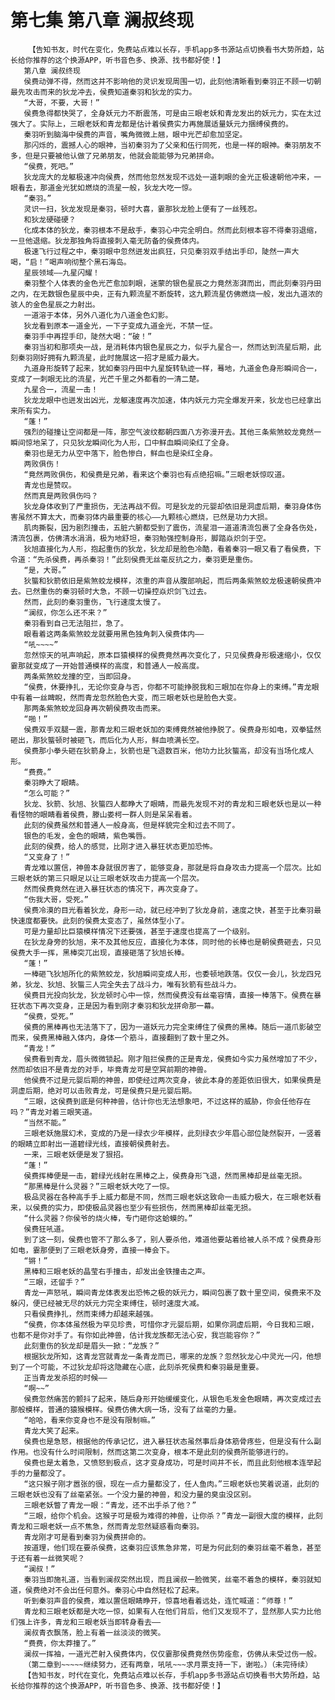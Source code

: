 # 第七集 第八章 澜叔终现
        【告知书友，时代在变化，免费站点难以长存，手机app多书源站点切换看书大势所趋，站长给你推荐的这个换源APP，听书音色多、换源、找书都好使！】
       第八章 澜叔终现
       侯费动弹不得，然而这并不影响他的灵识发现周围一切，此刻他清晰看到秦羽正不顾一切朝最先攻击而来的狄龙冲去，侯费知道秦羽和狄龙的实力。
       “大哥，不要，大哥！”
       侯费急得都快哭了，全身妖元力不断震荡，可是由三眼老妖和青龙发出的妖元力，实在太过强大了。实际上，三眼老妖和青龙都是估计着侯费实力再施展适量妖元力捆缚侯费的。
       秦羽听到脑海中侯费的声音，嘴角微微上翘，眼中光芒却愈加坚定。
       那闪烁的，震撼人心的眼神，当初秦羽为了父亲和伍行同死，也是一样的眼神。秦羽朋友不多，但是只要被他认做了兄弟朋友，他就会能能够为兄弟拼命。
       “侯费，死吧。”
       狄龙庞大的龙躯极速冲向侯费，然而他忽然发现不远处一道刺眼的金光正极速朝他冲来，一眼看去，那道金光犹如燃烧的流星一般，狄龙大吃一惊。
       “秦羽。”
       灵识一扫，狄龙发现是秦羽，顿时大喜，霎那狄龙脸上便有了一丝残忍。
       和狄龙硬碰硬？
       化成本体的狄龙，秦羽根本不是敌手，秦羽心中完全明白。然而此刻根本容不得秦羽退缩，一旦他退缩。狄龙那独角将直接刺入毫无防备的侯费体内。
       极速飞行过程之中，秦羽眼中忽然迸发出疯狂，只见秦羽双手结出手印，陡然一声大喝，“启！”喝声响彻整个黑石海岛。
       星辰领域——九星闪耀！
       秦羽整个人体表的金色光芒愈加刺眼，迷蒙的银色星辰之力竟然澎湃而出，而此刻秦羽丹田之内，在无数银色星辰中央，正有九颗流星不断旋转，这九颗流星仿佛燃烧一般，发出九道浓的骇人的金色星辰之力射出。
       一道溶于本体，另外八道化为八道金色幻影。
       狄龙看到原本一道金光，一下子变成九道金光，不禁一怔。
       秦羽手中再捏手印，陡然大喝：“破！”
       秦羽当初和那项央一战，是消耗体内银色星辰之力，似乎九星合一，然而达到流星后期，此刻秦羽刚好拥有九颗流星，此时施展这一招才是威力最大。
       九道身形旋转了起来，犹如秦羽丹田中九星旋转轨迹一样，蓦地，九道金色身形瞬间合一，变成了一刺眼无比的流星，光芒千里之外都看的一清二楚。
       九星合一，流星一击！
       狄龙龙眼中也迸发出凶光，龙躯速度再次加速，体内妖元力完全爆发开来，狄龙也已经拿出来所有实力。
       “蓬！”
       强烈的碰撞让空间都是一阵，那空气波纹都朝四面八方弥漫开去。其他三条紫煞蛟龙竟然一瞬间惊地呆了，只见狄龙瞬间化为人形，口中鲜血瞬间染红了全身。
       秦羽也是无力从空中落下，脸色惨白，鲜血也是染红全身。
       两败俱伤！
       “竟然两败俱伤，和侯费是兄弟，看来这个秦羽也有点绝招嘛。”三眼老妖惊叹道。
       青龙也是赞叹。
       然而真是两败俱伤吗？
       狄龙身体收到了严重损伤，无法再战不假。可是狄龙的元婴却依旧是洞虚后期，秦羽身体伤害虽然不算太大，而秦羽体内最重要的核心——九颗核心燃烧，已然是功力大损。
       肌肉撕裂，因为剧烈撞击，五脏六腑都受到了震伤，流星泪一道道清流包裹了全身各伤处，清流包裹，仿佛清水涓涓，极为地舒坦，秦羽勉强控制身形，脚踏焱炽剑于空。
       狄旭直接化为人形，抱起重伤的狄龙，狄龙却是脸色冷酷，看着秦羽一眼又看了看侯费，下令道：“先杀侯费，再杀秦羽！”此刻侯费无丝毫反抗之力，秦羽更是重伤。
       “是，大哥。”
       狄螚和狄箭依旧是紫煞蛟龙模样，浓重的声音从腹部响起，而后两条紫煞蛟龙极速朝侯费冲去。已然重伤的秦羽顿时大急，不顾一切操控焱炽剑飞过去。
       然而，此刻的秦羽重伤，飞行速度太慢了。
       “澜叔，你怎么还不来？”
       秦羽看到自己无法阻拦，急了。
       眼看着这两条紫煞蛟龙就要用黑色独角刺入侯费体内——
       “吼~~~~”
       忽然惊天的吼声响起，原本巨猿模样的侯费竟然再次变化了，只见侯费身形极速缩小，仅仅霎那就变成了一开始普通模样的高度，和普通人一般高度。
       两条紫煞蛟龙撞的空，当即回身。
       “侯费，休要挣扎，无论你变身与否，你都不可能挣脱我和三眼加在你身上的束缚。”青龙眼中有着一丝睥睨，然而青龙忽然脸色大变，而三眼老妖也是脸色大变。
       那两条紫煞蛟龙回身再次朝侯费攻击而来。
       “啪！”
       侯费双手双腿一震，那青龙和三眼老妖加的束缚竟然被他挣脱了。侯费身形如电，双拳猛然砸出，那狄螚顿时被砸飞，而后化为人形，鲜血喷满长空。
       侯费那小拳头砸在狄箭身上，狄箭也是飞退数百米，他功力比狄螚高，却没有当场化成人形。
       “费费。”
       秦羽睁大了眼睛。
       “怎么可能？”
       狄龙、狄箭、狄旭、狄螚四人都睁大了眼睛，而最先发现不对的青龙和三眼老妖也是以一种看怪物的眼睛看着侯费，滕山娄柯一群人则是呆呆看着。
       此刻的侯费虽然和普通人一般身高，但是样貌完全和过去不同了。
       银色的毛发，金色的眼睛，紫色嘴唇。
       此刻的侯费，给人的感觉，比刚才进入暴狂状态更加恐怖。
       “又变身了！”
       青龙难以置信，神兽本身就很厉害了，能够变身，那就是将自身攻击力提高一个层次。比如三眼老妖的第三只眼足以让三眼老妖攻击力提高一个层次。
       然而侯费竟然在进入暴狂状态的情况下，再次变身了。
       “伤我大哥，受死。”
       侯费冷漠的目光看着狄龙，身形一动，就已经冲到了狄龙身前，速度之快，甚至于比秦羽最快速度都要快。此刻的侯费太变态了，虽然体型小了。
       可是力量却比巨猿模样情况下还要强，甚至于速度也提高了一个级别。
       在狄龙身旁的狄旭，来不及其他反应，直接化为本体，同时他的长棒也是朝侯费砸去，只见侯费大手一挥，黑棒突兀出现，直接砸落了狄旭长棒。
       “蓬！”
       一棒砸飞狄旭所化的紫煞蛟龙，狄旭瞬间变成人形，也委顿地跌落。仅仅一会儿，狄龙四兄弟，狄龙、狄旭、狄螚三人完全失去了战斗力，唯有狄箭有些战斗力。
       侯费目光投向狄龙，狄龙顿时心中一惊，然而侯费没有丝毫容情，直接一棒落下。侯费在暴狂状态下再次变身，正是因为看到刚才秦羽和狄龙拼命那一幕。
       “侯费，受死。”
       侯费的黑棒再也无法落下了，因为一道妖元力完全束缚住了侯费的黑棒。随后一道爪影破空而来，侯费黑棒融入体内，身体一个筋斗，直接翻到了数十里之外。
       “青龙！”
       侯费看到青龙，眉头微微锁起。刚才阻拦侯费的正是青龙，侯费如今实力虽然增加了不少，然而却依旧不是青龙的对手，毕竟青龙可是空冥前期的神兽。
       他侯费不过是元婴后期的神兽，即使经过两次变身，彼此本身的差距依旧很大，如果侯费是洞虚后期，绝对可以击败青龙，可是侯费只是元婴后期。
       “三眼，这侯费到底是何种神兽，估计你也无法想象吧，不过这样的威胁，你会任他存在吗？”青龙对着三眼笑道。
       “当然不能。”
       三眼老妖施展幻术，变成的乃是一绿衣少年模样，此刻绿衣少年眉心部位陡然裂开，一竖着的眼睛立即射出一道碧绿光线，直接朝侯费射去。
       一来，三眼老妖便是发了狠招。
       “蓬！”
       侯费挥棒便是一击，碧绿光线射在黑棒之上，侯费身形飞退，然而黑棒却是丝毫无损。
       “那黑棒是什么灵器？”三眼老妖大吃了一惊。
       极品灵器在各种高手手上威力都是不同，然而三眼老妖这致命一击威力极大，在三眼老妖看来，以侯费的实力，即使极品灵器也至少有些损伤，然而黑棒却丝毫无损。
       “什么灵器？你侯爷的烧火棒，专门砸你这蛤蟆的。”
       侯费狂吼道。
       到了这一刻，侯费也管不了那么多了，别人要杀他，难道他要站着给被人杀不成？侯费身形如电，霎那便到了三眼老妖身旁，直接一棒会下。
       “锵！”
       黑棒和三眼老妖的晶莹右手撞击，却发出金铁撞击之声。
       “三眼，还留手？”
       青龙一声怒吼，瞬间青龙体表发出恐怖之极的妖元力，瞬间包裹了数十里空间，侯费来不及躲闪，便已经被无尽的妖元力完全束缚住，顿时速度大减。
       只看侯费挣扎，然而束缚力却越来越强。
       “侯费，你本体虽然极为罕见珍贵，可惜你才元婴后期，如果你洞虚后期，今日我和三眼，也都不是你对手了。有你如此神兽，估计我龙族都无法心安，我岂能容你？”
       此刻重伤的狄龙却是眉头一掀：“龙族？”
       根据狄龙所知，这青龙宫就青龙一条青龙而已，哪来的龙族？忽然狄龙心中灵光一闪，他想到了一个可能，不过狄龙却将这隐藏在心底，此刻杀死侯费和秦羽最是重要。
       正当青龙发杀招的时候——
       “啊~~”
       侯费忽然痛苦的颤抖了起来，随后身形开始缓缓变化，从银色毛发金色眼睛，再次变成过去那般模样，普通的猿猴模样。侯费仿佛大病一场，没有了丝毫的力量。
       “哈哈，看来你变身也不是没有限制嘛。”
       青龙大笑了起来。
       侯费也是急怒，根据他的传承记忆，进入暴狂状态虽然事后身体筋骨疼些，但是没有什么副作用。也没有什么时间限制，然而这第二次变身，根本不是此刻的侯费所能够进行的。
       侯费也是太着急，又愤怒到极点，这才变身成功，可是时间并不长，而且此刻他根本连举起手的力量都没了。
       “这只猴子刚才嚣张的很，现在一点力量都没了，任人鱼肉。”三眼老妖也笑着说道，此刻的三眼老妖也没有了丝毫紧张。一个没力量的神兽，和没力量的臭虫没区别。
       三眼老妖瞥了青龙一眼：“青龙，还不出手杀了他？”
       “三眼，给你个机会。这猴子可是极为难得的神兽，让你杀？”青龙一副很大度的模样，此刻青龙和三眼老妖一点不焦急，然而青龙忽然疑惑看向秦羽。
       青龙刚才可是看到秦羽为侯费拼命的。
       按道理，他们现在要杀侯费，这秦羽应该焦急非常，可是为何此刻的秦羽丝毫不着急，甚至于还有着一丝微笑呢？
       “澜叔！”
       秦羽当即施礼道，当看到澜叔突然出现，而且澜叔一脸微笑，丝毫不着急的模样，秦羽就知道，侯费绝对不会出任何意外。秦羽心中自然轻松了起来。
       听到秦羽声音的侯费，难以置信眼睛睁开，惊喜地看着远处，连忙喊道：“师尊！”
       青龙和三眼老妖都是大吃一惊，如果有人在他们背后，他们又发现不了，显然那人实力比他们强上许多，青龙和三眼老妖当即转身看去——
       澜叔青衣飘荡，脸上有着一丝淡淡的微笑。
       “费费，你太莽撞了。”
       澜叔一挥袖，一道光芒射入侯费体内，仅仅霎那侯费竟然伤势痊愈，仿佛从未受过伤一般。
       （第二章到~~~~~继续努力，还有两章，吼吼~~~求月票支持一下，谢啦。）（未完待续）
       【告知书友，时代在变化，免费站点难以长存，手机app多书源站点切换看书大势所趋，站长给你推荐的这个换源APP，听书音色多、换源、找书都好使！】